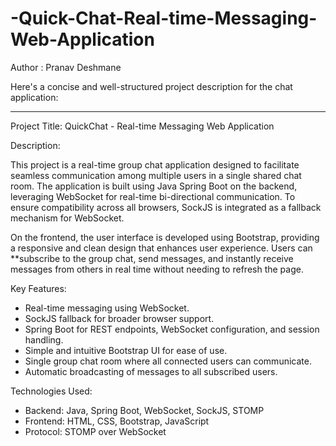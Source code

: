 # -Quick-Chat-Real-time-Messaging-Web-Application

Author : Pranav Deshmane

Here's a concise and well-structured project description for the chat application:

---

Project Title: QuickChat - Real-time Messaging Web Application

Description:

This project is a real-time group chat application designed to facilitate seamless communication among multiple users in a single shared chat room. The application is built using Java Spring Boot on the backend, leveraging WebSocket for real-time bi-directional communication. To ensure compatibility across all browsers, SockJS is integrated as a fallback mechanism for WebSocket.

On the frontend, the user interface is developed using Bootstrap, providing a responsive and clean design that enhances user experience. Users can **subscribe to the group chat, send messages, and instantly receive messages from others in real time without needing to refresh the page.

Key Features:

* Real-time messaging using WebSocket.
* SockJS fallback for broader browser support.
* Spring Boot for REST endpoints, WebSocket configuration, and session handling.
* Simple and intuitive Bootstrap UI for ease of use.
* Single group chat room where all connected users can communicate.
* Automatic broadcasting of messages to all subscribed users.

Technologies Used:

* Backend: Java, Spring Boot, WebSocket, SockJS, STOMP
* Frontend: HTML, CSS, Bootstrap, JavaScript
* Protocol: STOMP over WebSocket
